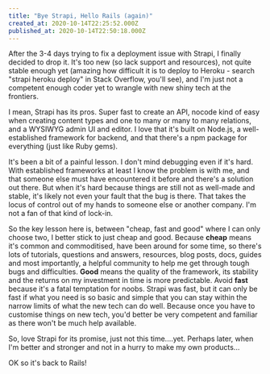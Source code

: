 ```yaml
---
title: "Bye Strapi, Hello Rails (again)"
created_at: 2020-10-14T22:25:52.000Z
published_at: 2020-10-14T22:50:18.000Z
---
```

After the 3-4 days trying to fix a deployment issue with Strapi, I finally decided to drop it. It's too new (so lack support and resources), not quite stable enough yet (amazing how difficult it is to deploy to Heroku - search "strapi heroku deploy" in Stack Overflow, you'll see), and I'm just not a competent enough coder yet to wrangle with new shiny tech at the frontiers. 

I mean, Strapi has its pros. Super fast to create an API, nocode kind of easy when creating content types and one to many or many to many relations, and a WYSIWYG admin UI and editor. I love that it's built on Node.js, a well-established framework for backend, and that there's a npm package for everything (just like Ruby gems).

It's been a bit of a painful lesson. I don't mind debugging even if it's hard. With established frameworks at least I know the problem is with me, and that someone else must have encountered it before and there's a solution out there. But when it's hard because things are still not as well-made and stable, it's likely not even your fault that the bug is there. That takes the locus of control out of my hands to someone else or another company. I'm not a fan of that kind of lock-in. 

So the key lesson here is, between "cheap, fast and good" where I can only choose two, I better stick to just cheap and good. Because **cheap** means it's common and commoditised, have been around for some time, so there's lots of tutorials, questions and answers, resources, blog posts, docs, guides and most importantly, a helpful community to help me get through tough bugs and difficulties. **Good** means the quality of the framework, its stability and the returns on my investment in time is more predictable. Avoid **fast** because it's a fatal temptation for noobs. Strapi was fast, but it can only be fast if what you need is so basic and simple that you can stay within the narrow limits of what the new tech can do well. Because once you have to customise things on new tech, you'd better be very competent and familiar as there won't be much help available.  

So, love Strapi for its promise, just not this time....yet. Perhaps later, when I'm better and stronger and not in a hurry to make my own products... 

OK so it's back to Rails!
